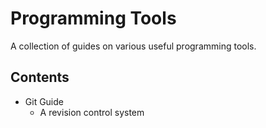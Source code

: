 # Programming Tools
A collection of guides on various useful programming tools. 
## Contents
* Git Guide
  * A revision control system
